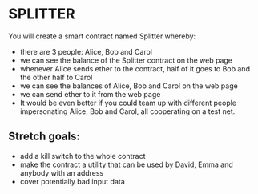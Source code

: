 # SPLITTER

You will create a smart contract named Splitter whereby:

* there are 3 people: Alice, Bob and Carol
* we can see the balance of the Splitter contract on the web page
* whenever Alice sends ether to the contract, half of it goes to Bob and the other half to Carol
* we can see the balances of Alice, Bob and Carol on the web page
* we can send ether to it from the web page
* It would be even better if you could team up with different people impersonating Alice, Bob and Carol, all cooperating on a test net.

## Stretch goals:

* add a kill switch to the whole contract
* make the contract a utility that can be used by David, Emma and anybody with an address
* cover potentially bad input data
